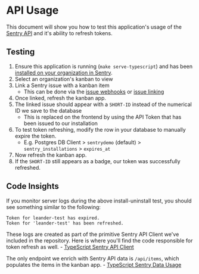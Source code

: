 # API Usage

This document will show you how to test this application's usage of the [Sentry API](https://docs.sentry.io/api/) and it's ability to refresh tokens.

## Testing

1. Ensure this application is running (`make serve-typescript`) and has been [installed on your organization in Sentry](../installation.md).
2. Select an organization's kanban to view
3. Link a Sentry issue with a kanban item
   - This can be done via the [issue webhooks](./event-webhooks.md#issue-webhooks) or [issue linking](../ui-components/issue-linking.md)
4. Once linked, refresh the kanban app.
5. The linked issue should appear with a `SHORT-ID` instead of the numerical ID we save to the database
   - This is replaced on the frontend by using the API Token that has been issued to our installation
6. To test token refreshing, modify the row in your database to manually expire the token.
   - E.g. Postgres DB Client > `sentrydemo` (default) > `sentry_installations` > `expires_at`
7. Now refresh the kanban app.
8. If the `SHORT-ID` still appears as a badge, our token was successfully refreshed.

## Code Insights

If you monitor server logs during the above install-uninstall test, you should see something similar to the following:

```
Token for leander-test has expired.
Token for 'leander-test' has been refreshed.
```

These logs are created as part of the primitive Sentry API Client we've included in the repository. Here is where you'll find the code responsible for token refresh as well. - [TypeScript Sentry API Client](../backend-ts/src/util/SentryAPIClient.ts)

The only endpoint we enrich with Sentry API data is `/api/items`, which populates the items in the kanban app. - [TypeScript Sentry Data Usage](../backend-ts/src/api/items.ts)
